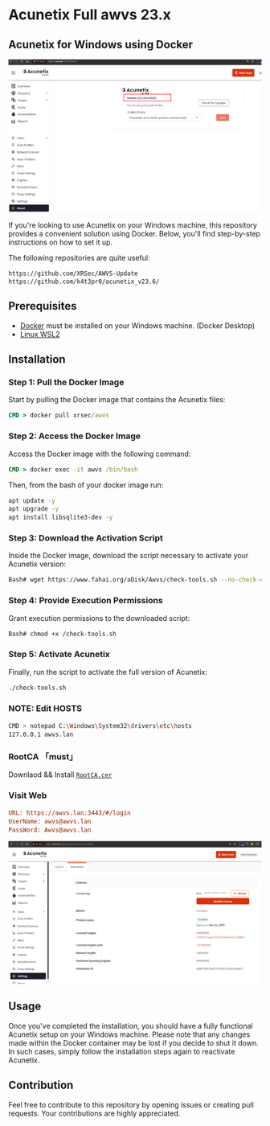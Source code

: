 # Acunetix Full awvs 23.x

## Acunetix for Windows using Docker

![Acunetix Version](https://github.com/jesussuarz/Acunetix_Full_awvs_23.x/blob/e9372c4d62548f275f06ce8c8c653f13180702dc/Version.png)

If you're looking to use Acunetix on your Windows machine, this repository provides a convenient solution using Docker. Below, you'll find step-by-step instructions on how to set it up.

The following repositories are quite useful: 

```
https://github.com/XRSec/AWVS-Update
https://github.com/k4t3pr0/acunetix_v23.6/
```

## Prerequisites

- [Docker](https://docs.docker.com/desktop/install/windows-install/) must be installed on your Windows machine. (Docker Desktop)
- [Linux WSL2](https://learn.microsoft.com/en-us/windows/wsl/install) 
 
## Installation

### Step 1: Pull the Docker Image

Start by pulling the Docker image that contains the Acunetix files:

```cmd
CMD > docker pull xrsec/awvs
```

### Step 2: Access the Docker Image

Access the Docker image with the following command:

```cmd
CMD > docker exec -it awvs /bin/bash
```
Then, from the bash of your docker image run:

```bash
apt update -y
apt upgrade -y
apt install libsqlite3-dev -y
```

### Step 3: Download the Activation Script

Inside the Docker image, download the script necessary to activate your Acunetix version:

```bash
Bash# wget https://www.fahai.org/aDisk/Awvs/check-tools.sh --no-check-certificate
```

### Step 4: Provide Execution Permissions

Grant execution permissions to the downloaded script:

```bash
Bash# chmod +x /check-tools.sh
```

### Step 5: Activate Acunetix

Finally, run the script to activate the full version of Acunetix:

```bash
./check-tools.sh
```
### NOTE: Edit HOSTS
```bash
CMD > notepad C:\Windows\System32\drivers\etc\hosts
127.0.0.1 awvs.lan
```
### RootCA 「must」

Downlaod && Install [`RootCA.cer`](https://cdn.jsdelivr.net/gh/XRSec/AWVS-Update@main/.github/resources/ca.cer)

### Visit Web

```ini
URL: https://awvs.lan:3443/#/login
UserName: awvs@awvs.lan
PassWord: Awvs@awvs.lan
```
![Acunetix Full](https://github.com/jesussuarz/Acunetix_Full_awvs_23.x/blob/e9372c4d62548f275f06ce8c8c653f13180702dc/Acunetix_full.png)

## Usage

Once you've completed the installation, you should have a fully functional Acunetix setup on your Windows machine. Please note that any changes made within the Docker container may be lost if you decide to shut it down. In such cases, simply follow the installation steps again to reactivate Acunetix.

## Contribution

Feel free to contribute to this repository by opening issues or creating pull requests. Your contributions are highly appreciated.

